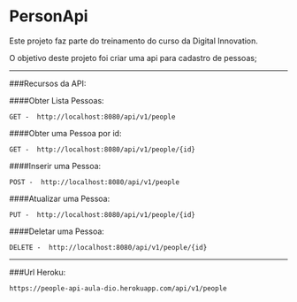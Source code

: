 # PersonApi


Este projeto faz parte do treinamento do curso da Digital Innovation.

O objetivo deste projeto foi criar uma api para cadastro de pessoas;

---
###Recursos da API:

####Obter Lista Pessoas: 
```
GET -  http://localhost:8080/api/v1/people
```

####Obter uma Pessoa por id:
```
GET -  http://localhost:8080/api/v1/people/{id}
```

####Inserir uma Pessoa:
```
POST -  http://localhost:8080/api/v1/people
```

####Atualizar uma Pessoa:
```
PUT -  http://localhost:8080/api/v1/people/{id}
```

####Deletar uma Pessoa:
```
DELETE -  http://localhost:8080/api/v1/people/{id}
```


---
###Url Heroku:

```
https://people-api-aula-dio.herokuapp.com/api/v1/people
```